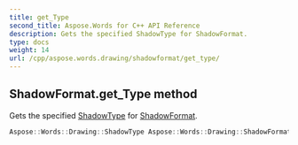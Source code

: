 ```yaml
---
title: get_Type
second_title: Aspose.Words for C++ API Reference
description: Gets the specified ShadowType for ShadowFormat. 
type: docs
weight: 14
url: /cpp/aspose.words.drawing/shadowformat/get_type/
---
```

## ShadowFormat.get_Type method


Gets the specified [ShadowType](../../shadowtype/) for [ShadowFormat](../).

```cpp
Aspose::Words::Drawing::ShadowType Aspose::Words::Drawing::ShadowFormat::get_Type()
```

